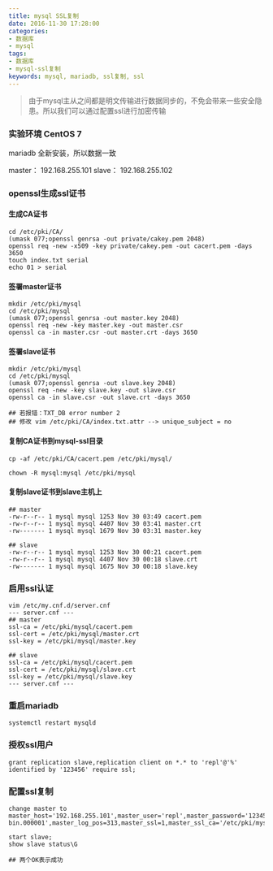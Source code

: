 ```yaml
---
title: mysql SSL复制
date: 2016-11-30 17:28:00
categories:
- 数据库
- mysql
tags:
- 数据库
- mysql-ssl复制
keywords: mysql, mariadb, ssl复制, ssl
---
```

> 由于mysql主从之间都是明文传输进行数据同步的，不免会带来一些安全隐患。所以我们可以通过配置ssl进行加密传输

<!-- more -->

### 实验环境 CentOS 7
mariadb
全新安装，所以数据一致

master： 192.168.255.101
slave： 192.168.255.102

### openssl生成ssl证书

#### 生成CA证书
<pre><code class="language-bash line-numbers">cd /etc/pki/CA/
(umask 077;openssl genrsa -out private/cakey.pem 2048)
openssl req -new -x509 -key private/cakey.pem -out cacert.pem -days 3650
touch index.txt serial
echo 01 > serial
</code></pre>

#### 签署master证书
<pre><code class="language-bash line-numbers">mkdir /etc/pki/mysql
cd /etc/pki/mysql
(umask 077;openssl genrsa -out master.key 2048)
openssl req -new -key master.key -out master.csr
openssl ca -in master.csr -out master.crt -days 3650
</code></pre>

#### 签署slave证书
<pre><code class="language-bash line-numbers">mkdir /etc/pki/mysql
cd /etc/pki/mysql
(umask 077;openssl genrsa -out slave.key 2048)
openssl req -new -key slave.key -out slave.csr
openssl ca -in slave.csr -out slave.crt -days 3650

## 若报错：TXT_DB error number 2
## 修改 vim /etc/pki/CA/index.txt.attr --> unique_subject = no
</code></pre>

#### 复制CA证书到mysql-ssl目录
<pre><code class="language-bash line-numbers">cp -af /etc/pki/CA/cacert.pem /etc/pki/mysql/

chown -R mysql:mysql /etc/pki/mysql
</code></pre>

#### 复制slave证书到slave主机上
<pre><code class="language-bash line-numbers">## master
-rw-r--r-- 1 mysql mysql 1253 Nov 30 03:49 cacert.pem
-rw-r--r-- 1 mysql mysql 4407 Nov 30 03:41 master.crt
-rw------- 1 mysql mysql 1679 Nov 30 03:31 master.key

## slave
-rw-r--r-- 1 mysql mysql 1253 Nov 30 00:21 cacert.pem
-rw-r--r-- 1 mysql mysql 4407 Nov 30 00:18 slave.crt
-rw------- 1 mysql mysql 1675 Nov 30 00:18 slave.key
</code></pre>

### 启用ssl认证
<pre><code class="language-bash line-numbers">vim /etc/my.cnf.d/server.cnf
--- server.cnf ---
## master
ssl-ca = /etc/pki/mysql/cacert.pem
ssl-cert = /etc/pki/mysql/master.crt
ssl-key = /etc/pki/mysql/master.key

## slave
ssl-ca = /etc/pki/mysql/cacert.pem
ssl-cert = /etc/pki/mysql/slave.crt
ssl-key = /etc/pki/mysql/slave.key
--- server.cnf ---
</code></pre>

### 重启mariadb
<pre><code class="language-bash line-numbers">systemctl restart mysqld
</code></pre>

### 授权ssl用户
<pre><code class="language-bash line-numbers">grant replication slave,replication client on *.* to 'repl'@'%' identified by '123456' require ssl;
</code></pre>

### 配置ssl复制
<pre><code class="language-bash line-numbers">change master to master_host='192.168.255.101',master_user='repl',master_password='123456',master_log_file='mysql-bin.000001',master_log_pos=313,master_ssl=1,master_ssl_ca='/etc/pki/mysql/cacert.pem',master_ssl_cert='/etc/pki/mysql/slave.crt',master_ssl_key='/etc/pki/mysql/slave.key';

start slave;
show slave status\G

## 两个OK表示成功
</code></pre>
